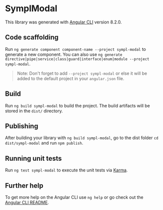 # SymplModal

This library was generated with [Angular CLI](https://github.com/angular/angular-cli) version 8.2.0.

## Code scaffolding

Run `ng generate component component-name --project sympl-modal` to generate a new component. You can also use `ng generate directive|pipe|service|class|guard|interface|enum|module --project sympl-modal`.
> Note: Don't forget to add `--project sympl-modal` or else it will be added to the default project in your `angular.json` file. 

## Build

Run `ng build sympl-modal` to build the project. The build artifacts will be stored in the `dist/` directory.

## Publishing

After building your library with `ng build sympl-modal`, go to the dist folder `cd dist/sympl-modal` and run `npm publish`.

## Running unit tests

Run `ng test sympl-modal` to execute the unit tests via [Karma](https://karma-runner.github.io).

## Further help

To get more help on the Angular CLI use `ng help` or go check out the [Angular CLI README](https://github.com/angular/angular-cli/blob/master/README.md).
